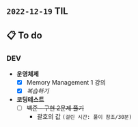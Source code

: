## `2022-12-19` TIL

## 📋 To do

### DEV

+ **운영체제**
  + [x] Memory Management 1 강의
  + [x] _복습하기_
  
+ **코딩테스트**
  + [ ] ~~백준 - 구현 2문제 풀기~~
    + 괄호의 값 `(걸린 시간: 풀이 참조/30분)`